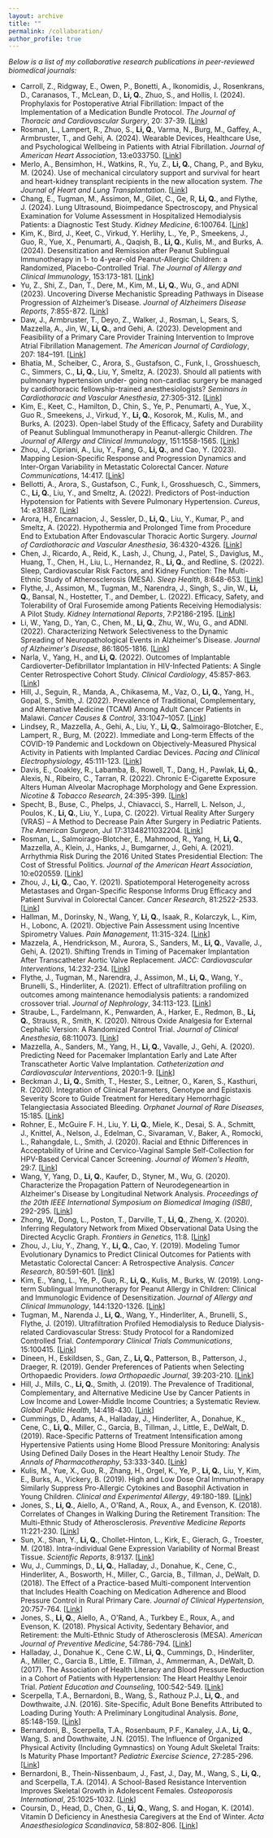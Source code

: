 ```yaml
---
layout: archive
title: ""
permalink: /collaboration/
author_profile: true
---
```


_Below is a list of my collaborative research publications in peer-reviewed biomedical journals:_
-   Carroll, Z., Ridgway, E., Owen, P., Bonetti, A., Ikonomidis, J., Rosenkrans, D., Caranasos, T., McLean, D., **Li, Q.**,
    Zhuo, S., and Hollis, I. (2024). Prophylaxis for Postoperative Atrial Fibrillation: Impact of the
    Implementation of a Medication Bundle Protocol. _The Journal of Thoracic and Cardiovascular Surgery_, 20:
    37-39. [[Link](https://www.jtcvsopen.org/action/showPdf?pii=S2666-2736%2824%2900159-1)]
-   Rosman, L., Lampert, R., Zhuo, S., **Li, Q.**, Varma, N., Burg, M., Gaffey, A., Armbruster, T., and Gehi,
    A. (2024). Wearable Devices, Healthcare Use, and Psychological Wellbeing in Patients with Atrial Fibrillation. _Journal
    of American Heart Association_, 13:e033750. [[Link](https://www.ahajournals.org/doi/10.1161/JAHA.123.033750)]
-   Merlo, A., Bensimhon, H., Watkins, R., Yu, Z., **Li, Q.**, Chang, P., and Byku, M. (2024). Use of mechanical
    circulatory support and survival for heart and heart-kidney transplant recipients in the new allocation system. <span
    class="underline">*The Journal of Heart and Lung
    Transplantation*</span>. [[Link](https://www.jhltopen.org/article/S2950-1334(24)00020-X/fulltext)]
-   Chang, E., Tugman, M., Assimon, M., Gilet, C., Ge, R, **Li, Q.**, and Flythe, J. (2024). Lung Ultrasound, Bioimpedance
    Spectroscopy, and Physical Examination for Volume Assessment in Hospitalized Hemodialysis Patients: a Diagnostic Test
    Study. <span class="underline">*Kidney Medicine*</span>,
    6:100764. [[Link](https://www.kidneymedicinejournal.org/article/S2590-0595(23)00182-6/fulltext)]
-   Kim, K., Bird, J., Keet, C., Virkud, Y. Herlihy, L., Ye, P., Smeekens, J., Guo, R., Yue, X., Penumarti, A., Qaqish, B.,
    **Li, Q.**, Kulis, M., and Burks, A. (2024). Desensitization and Remission after Peanut Sublingual Immunotherapy in 1-
    to 4-year-old Peanut-Allergic Children: a Randomized, Placebo-Controlled Trial. <span class="underline">*The Journal of
    Allergy and Clinical Immunology*</span>,
    153:173-181. [[Link](https://www.jacionline.org/article/S0091-6749(23)01116-8/fulltext)]
-   Yu, Z., Shi, Z., Dan, T., Dere, M., Kim, M., **Li, Q.**, Wu, G., and ADNI (2023). Uncovering Diverse Mechanistic Spreading
    Pathways in Disease Progression of Alzheimer’s Disease. <span class="underline">*Journal of Alzheimers Disease Reports*</span>, 7:855-872. [[Link](https://www.ncbi.nlm.nih.gov/pmc/articles/PMC10473126/)]
-   Daw, J., Armbruster, T., Deyo, Z., Walker, J., Rosman, L, Sears, S, Mazzella, A., Jin, W., **Li, Q.**, and Gehi,
    A. (2023). Development and Feasibility of a Primary Care Provider Training Intervention to Improve Atrial Fibrillation
    Management. <span class="underline">*The American Journal of Cardiology*</span>, 207: 184&#x2013;191. [[Link](https://www.ajconline.org/article/S0002-9149(23)00962-1/fulltext)]
-   Bhatia, M., Scheiber, C., Arora, S., Gustafson, C., Funk, I., Grosshuesch, C., Simmers, C., **Li, Q.**, Liu, Y, Smeltz,
    A. (2023). Should all patients with pulmonary hypertension under- going non-cardiac surgery be managed by
    cardiothoracic fellowship-trained anesthesiologists? <span class="underline">*Seminars in Cardiothoracic and Vascular Anesthesia*</span>, 27:305-312. [[Link](https://journals.sagepub.com/doi/full/10.1177/10892532231203128)]
-   Kim, E., Keet, C., Hamilton, D., Chin, S., Ye, P., Penumarti, A., Yue, X., Guo R., Smeekens, J., Virkud, Y., **Li, Q.**,
    Kosorok, M., Kulis, M., and Burks, A. (2023). Open-label Study of the Efficacy, Safety and Durability of Peanut
    Sublingual Immunotherapy in Peanut-allergic Children. <span class="underline">*The Journal of Allergy and Clinical Immunology*</span>,
    151:1558-1565. [[Link](https://www.jacionline.org/article/S0091-6749(23)00218-X/fulltext)]
-   Zhou, J., Cipriani, A., Liu, Y., Fang, G., **Li, Q.**, and Cao, Y. (2023). Mapping Lesion-Specific Response and Progression
    Dynamics and Inter-Organ Variability in Metastatic Colorectal Cancer. <span class="underline">*Nature Communications*</span>, 14:417. [[Link](https://www.nature.com/articles/s41467-023-36121-y)]
-   Bellotti, A., Arora, S., Gustafson, C., Funk, I., Grosshuesch, C., Simmers, C., **Li, Q.**, Liu, Y., and Smeltz,
    A. (2022). Predictors of Post-induction Hypotension for Patients with Severe Pulmonary Hypertension. <span class="underline">*Cureus*</span>, 14:
    e31887. [[Link](https://www.cureus.com/articles/123223-predictors-of-post-induction-hypotension-for-patients-with-pulmonary-hypertension?utm_medium=email&utm_source=transaction)]
-   Arora, H., Encarnacion, J., Sessler, D., **Li, Q.**, Liu, Y., Kumar, P., and Smeltz, A. (2022). Hypothermia and Prolonged
    Time from Procedure End to Extubation After Endovascular Thoracic Aortic Surgery. <span class="underline">*Journal of Cardiothoracic and Vascular
    Anesthesia*</span>, 36:4320-4326. [[Link](https://www.sciencedirect.com/science/article/abs/pii/S1053077022007042?CMX_ID=&SIS_ID=&dgcid=STMJ_AUTH_SERV_PUBLISHED&utm_acid=92979848&utm_campaign=STMJ_AUTH_SERV_PUBLISHED&utm_in=DM295873&utm_medium=email&utm_source=AC_)]
-   Chen, J., Ricardo, A., Reid, K., Lash, J., Chung, J., Patel, S., Daviglus, M., Huang, T., Chen, H., Liu, L., Hernandez,
    R., **Li, Q.**, and Redline, S. (2022). Sleep, Cardiovascular Risk Factors, and Kidney Function: The Multi-Ethnic Study of
    Atherosclerosis (MESA). <span class="underline">*Sleep Health*</span>, 8:648-653. [[Link](https://www.sciencedirect.com/science/article/abs/pii/S2352721822001449?via%3Dihub)]
-   Flythe, J., Assimon, M., Tugman, M., Narendra, J., Singh, S., Jin, W., **Li, Q.**, Bansal, N.,
    Hostetter, T., and Dember, L. (2022). Efficacy, Safety, and Tolerability of Oral Furosemide among Patients Receiving
    Hemodialysis: A Pilot Study. <span class="underline">*Kidney International Reports*</span>, 7:P2186-2195. [[Link](https://www.kireports.org/article/S2468-0249(22)01501-7/fulltext)]
-   Li, W., Yang, D., Yan, C., Chen, M., **Li, Q.**, Zhu, W., Wu, G., and ADNI. (2022). Characterizing Network Selectiveness to
    the Dynamic Spreading of Neuropathological Events in Alzheimer's Disease. <span class="underline">*Journal of Alzheimer's Disease*</span>,
    86:1805-1816. [[Link](https://content.iospress.com/articles/journal-of-alzheimers-disease/jad215596)]
-   Narla, V., Yang, H., and **Li, Q.** (2022). Outcomes of Implantable Cardioverter-Defibrillator Implantation in
    HIV-Infected Patients: A Single Center Retrospective Cohort Study. <span class="underline">*Clinical Cardiology*</span>, 45:857-863. [[Link](https://onlinelibrary.wiley.com/doi/10.1002/clc.23868?af=R)]
-   Hill, J., Seguin, R., Manda, A., Chikasema, M., Vaz, O., **Li, Q.**, Yang, H., Gopal, S., Smith, J. (2022). Prevalence of
    Traditional, Complementary, and Alternative Medicine (TCAM) Among Adult Cancer Patients in Malawi. <span class="underline">*Cancer Causes &
    Control*</span>, 33:1047–1057. [[Link](https://link.springer.com/article/10.1007/s10552-022-01563-0)]
-   Lindsey, R., Mazzella, A., Gehi, A., Liu, Y., **Li, Q.**, Salmoirago-Blotcher, E., Lampert, R., Burg, M. (2022). Immediate
    and Long-term Effects of the COVID-19 Pandemic and Lockdown on Objectively-Measured Physical Activity in Patients with
    Implanted Cardiac Devices. <span class="underline">*Pacing and Clinical Electrophysiology*</span>, 45:111-123. [[Link](https://onlinelibrary.wiley.com/doi/10.1111/pace.14409)]
-   Davis, E., Coakley, R., Labamba, B., Rowell, T., Dang, H., Pawlak, **Li, Q.**, Alexis, N., Ribeiro, C., Tarran,
    R. (2022). Chronic E-Cigarette Exposure Alters Human Alveolar Macrophage Morphology and Gene Expression. <span class="underline">*Nicotine &
    Tobacco Research*</span>, 24:395-399. [[Link](https://academic.oup.com/ntr/article-abstract/24/3/395/6370121?redirectedFrom=fulltext)]
-   Specht, B., Buse, C., Phelps, J., Chiavacci, S., Harrell, L. Nelson, J., Poulos, K., **Li, Q.**, Liu, Y., Lupa,
    C. (2022). Virtual Reality After Surgery (VRAS) &#x2013; A Method to Decrease Pain After Surgery in Pediatric Patients. <span class="underline">*The
    American Surgeon*</span>, Jul 17:31348211032204. [[Link](https://journals.sagepub.com/doi/10.1177/00031348211032204?url_ver=Z39.88-2003&rfr_id=ori:rid:crossref.org&rfr_dat=cr_pub%20%200pubmed)]
-   Rosman, L., Salmoirago-Blotcher, E., Mahmood, R., Yang, H, **Li, Q.**, Mazzella, A., Klein, J., Hanks, J., Bumgarner, J.,
    Gehi, A. (2021). Arrhythmia Risk During the 2016 United States Presidential Election: The Cost of Stressful
    Politics. <span class="underline">*Journal of the American Heart Association*</span>, 10:e020559. [[Link](https://www.ahajournals.org/doi/full/10.1161/JAHA.120.020559)]
-   Zhou, J., **Li, Q.**, Cao, Y. (2021). Spatiotemporal Heterogeneity across Metastases and Organ-Specific Response Informs
    Drug Efficacy and Patient Survival in Colorectal Cancer. <span class="underline">*Cancer Research*</span>, 81:2522-2533. [[Link](https://pubmed.ncbi.nlm.nih.gov/33589516/)]
-   Hallman, M., Dorinsky, N., Wang, Y, **Li, Q.**, Isaak, R., Kolarczyk, L., Kim, H., Lobonc,
    A. (2021). Objective Pain Assessment using Incentive Spirometry Values. <span class="underline">*Pain Management*</span>, 11:315-324. [[Link](https://www.futuremedicine.com/doi/10.2217/pmt-2020-0080)]
-   Mazzela, A., Hendrickson, M., Aurora, S., Sanders, M., **Li, Q.**, Vavalle, J., Gehi, A. (2021). Shifting Trends
    in Timing of Pacemaker Implantation After Transcatheter Aortic Valve Replacement. <span class="underline">*JACC: Cardiovascular
    Interventions*</span>, 14:232-234. [[Link](https://www.jacc.org/doi/10.1016/j.jcin.2020.09.034)]
-   Flythe, J., Tugman, M., Narendra, J., Assimon, M., **Li, Q.**, Wang, Y., Brunelli, S., Hinderliter, A. (2021). Effect of
    ultrafiltration profiling on outcomes among maintenance hemodialysis patients: a randomized crossover trial. <span class="underline">*Journal
    of Nephrology*</span>, 34:113-123. [[Link](https://pubmed.ncbi.nlm.nih.gov/32975783/)]
-   Straube, L., Fardelmann, K., Penwarden, A., Harker, E., Redmon, B., **Li, Q.**, Strauss, R., Smith,
    K. (2020). Nitrous Oxide Analgesia for External Cephalic Version: A Randomized Control Trial. <span class="underline">*Journal of Clinical
    Anesthesia*</span>, 68:110073. [[Link](https://pubmed.ncbi.nlm.nih.gov/33017784/)]
-   Mazzella, A., Sanders, M., Yang, H., **Li, Q.**, Vavalle, J., Gehi, A. (2020). Predicting Need
    for Pacemaker Implantation Early and Late After Transcatheter Aortic Valve Implantation. <span class="underline">*Catheterization and
    Cardiovascular Interventions*</span>, 2020:1-9. [[Link](https://onlinelibrary.wiley.com/doi/abs/10.1002/ccd.29239)]
-   Beckman J., **Li, Q.**, Smith, T., Hester, S., Leitner, O., Karen, S., Kasthuri, R. (2020). Integration of Clinical
    Parameters, Genotype and Epistaxis Severity Score to Guide Treatment for Hereditary Hemorrhagic Telangiectasia
    Associated Bleeding. <span class="underline">*Orphanet Journal of Rare Diseases*</span>, 15:185. [[Link](https://ojrd.biomedcentral.com/articles/10.1186/s13023-020-01453-1)]
-   Rohner, E., McGuire F. H., Liu, Y. **Li, Q.**, Miele, K., Desai, S. A., Schmitt, J., Knittel, A., Nelson, J., Edelman, C.,
    Sivaraman, V., Baker, A., Romocki, L., Rahangdale, L., Smith, J. (2020). Racial and Ethnic Differences in Acceptability
    of Urine and Cervico-Vaginal Sample Self-Collection for HPV-Based Cervical Cancer Screening.  <span class="underline">*Journal of Women's
    Health*</span>, 29:7. [[Link](https://pubmed.ncbi.nlm.nih.gov/32212991/)]
-   Wang, Y, Yang, D., **Li, Q.**, Kaufer, D., Styner, M., Wu, G. (2020). Characterize the Propagation Pattern of
    Neurodegeneartion in Alzheimer's Disease by Longitudinal Network Analysis. <span class="underline">*Proceedings of the 20th IEEE International
    Symposium on Biomedical Imaging (ISBI)*</span>, 292-295. [[Link](https://ieeexplore.ieee.org/document/9098513)]
-   Zhong, W., Dong, L., Poston, T., Darville, T., **Li, Q.**, Zheng, X. (2020). Inferring Regulatory Network from Mixed
    Observational Data Using the Directed Acyclic Graph. <span class="underline">*Frontiers in Genetics*</span>, 11:8. [[Link](https://www.frontiersin.org/articles/10.3389/fgene.2020.00008/full)]
-   Zhou, J., Liu, Y., Zhang, Y., **Li, Q.**, Cao, Y. (2019). Modeling Tumor Evolutionary Dynamics to Predict Clinical
    Outcomes for Patients with Metastatic Colorectal Cancer: A Retrospective Analysis. <span class="underline">*Cancer Research*</span>, 80:591-601. [[link](https://cancerres.aacrjournals.org/content/early/2019/11/01/0008-5472.CAN-19-1940)]
-   Kim, E., Yang, L., Ye, P., Guo, R., **Li, Q.**, Kulis, M., Burks, W. (2019). Long-term Sublingual Immunotherapy for
    Peanut Allergy in Children: Clinical and Immunologic Evidence of Desensitization. <span class="underline">*Journal of Allergy and Clinical
    Immunology*</span>, 144:1320-1326. [[Link](https://www.ncbi.nlm.nih.gov/pubmed/31493887)]
-   Tugman, M., Narenda J., **Li, Q.**, Wang, Y., Hinderliter, A., Brunelli, S., Flythe, J. (2019). Ultrafiltration Profiled
    Hemodialysis to Reduce Dialysis-related Cardiovascular Stress: Study Protocol for a Randomized Controlled
    Trial. <span class="underline">*Contemporary Clinical Trials Communications*</span>, 15:100415. [[Link](https://www.ncbi.nlm.nih.gov/pubmed/31372573)]
-   Dineen, H., Eskildsen, S., Gan, Z., **Li, Q.**, Patterson, B., Patterson, J., Draeger, R. (2019). Gender Preferences of
    Patients when Selecting Orthopaedic Providers. <span class="underline">*Iowa Orthopaedic Journal*</span>, 39:203-210. [[Link](https://www.ncbi.nlm.nih.gov/pubmed/31413695)]
-   Hill, J., Mills, C., **Li, Q.**, Smith, J. (2019). The Prevalence of Traditional, Complementary, and Alternative Medicine
    Use by Cancer Patients in Low Income and Lower-Middle Income Countries; a Systematic Review. <span class="underline">*Global Public Health*</span>,
    14:418-430. [[Link](https://www.tandfonline.com/doi/full/10.1080/17441692.2018.1534254)]
-   Cummings, D., Adams, A., Halladay, J., Hinderliter, A., Donahue, K., Cene, C., **Li, Q.**, Miller, C., Garcia, B.,
    Tillman, J., Little, E., DeWalt, D. (2019). Race-Specific Patterns of Treatment Intensification among Hypertensive
    Patients using Home Blood Pressure Monitoring: Analysis Using Defined Daily Doses in the Heart Healthy Lenoir
    Study. <span class="underline">*The Annals of Pharmacotheraphy*</span>, 53:333-340. [[Link](http://journals.sagepub.com/doi/full/10.1177/1060028018806001)]
-   Kulis, M., Yue, X., Guo, R., Zhang, H., Orgel, K., Ye, P., **Li, Q.**, Liu, Y, Kim, E., Burks,
    A., Vickery, B. (2019). High and Low Dose Oral Immunotherapy Similarly Suppress Pro-Allergic Cytokines and Basophil
    Activation in Young Children. <span class="underline">*Clinical and Experimental Allergy*</span>, 49:180-189. [[Link](https://www.ncbi.nlm.nih.gov/pubmed/30126028)]
-   Jones, S., **Li, Q.**, Aiello, A., O'Rand, A., Roux, A., and Evenson, K. (2018). Correlates of Changes in Walking
    During the Retirement Transition: The Multi-Ethnic Study of Atherosclerosis. <span class="underline">*Preventive Medicine Reports*</span>
    11:221-230. [[Link](https://www.sciencedirect.com/science/article/pii/S2211335518301153?via%253Dihub)]
-   Sun, X., Shan, Y., **Li, Q.**, Chollet-Hinton, L., Kirk, E., Gierach, G., Troester, M.
    (2018). Intra-individual Gene Expression Variability of Normal Breast Tissue. <span class="underline">*Scientific Reports*</span>, 8:9137. [[Link](https://www.ncbi.nlm.nih.gov/pubmed/29904148)]
-   Wu, J., Cummings, D., **Li, Q.**, Halladay, J., Donahue, K., Cene, C., Hinderliter, A., Bosworth, H., Miller, C.,
    Garcia, B., Tillman, J., DeWalt, D. (2018). The Effect of a Practice-based Multi-component Intervention that Includes
    Health Coaching on Medication Adherence and Blood Pressure Control in Rural Primary Care. <span class="underline">*Journal of Clinical Hypertension*</span>, 20:757-764. [[Link](https://www.ncbi.nlm.nih.gov/pubmed/29577574)]
-   Jones, S., **Li, Q.**, Aiello, A., O'Rand, A., Turkbey E., Roux, A., and Evenson, K. (2018). Physical Activity,
    Sedentary Behavior, and Retirement: the Multi-Ethnic Study of Atherosclerosis (MESA). <span class="underline">*American Journal of Preventive Medicine*</span>, 54:786-794. [[Link](https://www.ncbi.nlm.nih.gov/pubmed/?term=Physical+Activity%252C+Sedentary+Behavior%252C+and+Retirement%253A+The+Multi-Ethnic+Study+of+Atherosclerosis)]
-   Halladay, J., Donahue K., Cene C.W., **Li, Q.**, Cummings, D., Hinderliter, A.,
    Miller, C., Garcia B., Little, E. Tillman, J., Ammerman, A., DeWalt,
    D. (2017). The Association of Health Literacy and Blood Pressure Reduction in a
    Cohort of Patients with Hypertension: The Heart Healthy Lenoir Trial. <span class="underline">*Patient  Education and Counseling*</span>, 100:542-549. [[Link](https://www.ncbi.nlm.nih.gov/pubmed/?term%3DThe%2BAssociation%2Bof%2BHealth%2BLiteracy%2Band%2BBlood%2BPressure%2BReduction%2Bin%2Ba%2BCohort%2Bof%2BPatients%2Bwith%2BHypertension%253A%2BThe%2BHeart%2BHealthy%2BLenoir%2BTrial)]
-   Scerpella, T.A., Bernardoni, B., Wang, S., Rathouz P.J., **Li, Q.**, and Dowthwaite,
    J.N. (2016). Site-Specific, Adult Bone Benefits Attributed to Loading During Youth: A Preliminary
    Longitudinal Analysis. <span class="underline">*Bone*</span>, 85:148-159. [[Link](http://www.ncbi.nlm.nih.gov/pubmed/26826335)]
-   Bernardoni, B., Scerpella, T.A., Rosenbaum, P.F., Kanaley, J.A., **Li, Q.**, Wang, S. and Dowthwaite,
    J.N. (2015). The Influence of Organized Physical Activity (Including Gymnastics) on Young Adult Skeletal
    Traits: Is Maturity Phase Important? <span class="underline">*Pediatric Exercise Science*</span>, 27:285-296. [[Link](http://www.ncbi.nlm.nih.gov/pubmed/25386845)]
-   Bernardoni, B., Thein-Nissenbaum, J., Fast, J., Day, M., Wang, S., **Li, Q.**,
    and Scerpella, T.A. (2014). A School-Based Resistance Intervention Improves
    Skeletal Growth in Adolescent Females. <span class="underline">*Osteoporosis International*</span>,
    25:1025-1032. [[Link](http://www.ncbi.nlm.nih.gov/pubmed/24114402)]
-   Coursin, D., Head, D., Chen, G., **Li, Q.**, Wang, S. and Hogan, K. (2014). Vitamin D Deficiency in Anesthesia
    Caregivers at the End of Winter. <span class="underline">*Acta Anaesthesiologica Scandinavica*</span>,
    58:802-806. [[Link](http://www.ncbi.nlm.nih.gov/pubmed/25040952)]
